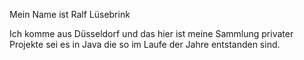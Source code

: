 Mein Name ist Ralf Lüsebrink

Ich komme aus Düsseldorf  und das hier ist meine Sammlung privater Projekte sei es in Java die so im Laufe der Jahre entstanden sind.


